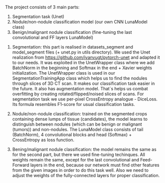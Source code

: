 The project consists of 3 main parts:

1) Segmentation task (Unet)
2) Nodule/non-nodule classification model (our own CNN LunaModel class)
3) Benign/malignant nodule classification (fine-tuning the last convolutional and FF layers LunaModel)

1. Segmentation: this part is realised in datasets_segment and model_segment files (+ unet.py in utils directory). We used the Unet realization from https://github.com/jvanvugt/pytorch-unet and adapted it to our needs. It was exploited in the UnetWrapper class where we add BatchNorm in the beginning and Softmax in the end + Xavier weights initialization. The UnetWrapper class is used in our SegmentationTrainingApp class which helps us to find the nodules through slices of 3D CT scan. It makes our classification task easier in the future. It also has augmentation model. That`s helps us combat overfitting by creating rotated/flipped/noised slices of scans. For segmentation task we use per-pixel CrossEntropy analogue - DiceLoss. Its formula resembles F1-score for usual classification tasks. 

2. Nodule/non-nodule classification: trained on the segmented crops containing dense lumps of tissue (candidates), the model learns to distinguish between nodules (which can be benign or malignant (tumors)) and non-nodules. The LunaModel class consists of tail (BatchNorm), 4 convolutional blocks and head (Softmax) + CrossEntropy as loss function.

3. Bening/malignant nodule classification: the model remains the same as for the second part, but there we used fine-tuning techinques. All weights remain the same, except for the last convolutional and Feed-Forward layers in the end, because our network must find other features from the given images in order to do this task well. Also we need to adjust the weights of the fully-connected layers for proper classification.
